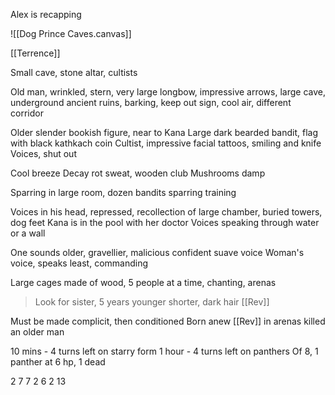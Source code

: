 Alex is recapping

![[Dog Prince Caves.canvas]]


[[Terrence]]

Small cave, stone altar, cultists

Old man, wrinkled, stern, very large longbow, impressive arrows, large cave, underground ancient ruins, barking, keep out sign, cool air, different corridor

Older slender bookish figure, near to Kana
Large dark bearded bandit, flag with black kathkach coin
Cultist, impressive facial tattoos, smiling and knife
Voices, shut out

Cool breeze
Decay rot sweat, wooden club
Mushrooms damp

Sparring in large room, dozen bandits sparring training

Voices in his head, repressed, recollection of large chamber, buried towers, dog feet
Kana is in the pool with her doctor
Voices speaking through water or a wall

One sounds older, gravellier, malicious
confident suave voice
Woman's voice, speaks least, commanding

Large cages made of wood, 5 people at a time, chanting, arenas
> Look for sister, 5 years younger shorter, dark hair [[Rev]]

Must be made complicit, then conditioned
Born anew
[[Rev]] in arenas killed an older man



10 mins - 4 turns left on starry form
1 hour - 4 turns left on panthers
Of 8, 1 panther at 6 hp, 1 dead

2
7
7
2
6
2
13